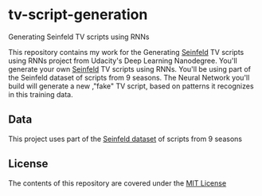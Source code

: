 # tv-script-generation
Generating Seinfeld TV scripts using RNNs

This repository contains my work for the Generating [Seinfeld](https://en.wikipedia.org/wiki/Seinfeld) TV scripts using RNNs project from Udacity's Deep Learning Nanodegree. You'll generate your own [Seinfeld](https://en.wikipedia.org/wiki/Seinfeld) TV scripts using RNNs. You'll be using part of the Seinfeld dataset of scripts from 9 seasons. The Neural Network you'll build will generate a new ,"fake" TV script, based on patterns it recognizes in this training data.

## Data
This project uses part of the [Seinfeld dataset](https://www.kaggle.com/thec03u5/seinfeld-chronicles#scripts.csv) of scripts from 9 seasons

## License
The contents of this repository are covered under the [MIT License](https://github.com/ObinnaIheanachor/tv-script-generation/blob/master/LICENSE)
